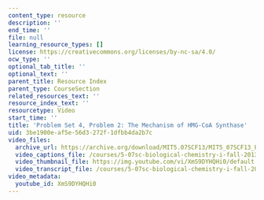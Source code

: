 ```yaml
---
content_type: resource
description: ''
end_time: ''
file: null
learning_resource_types: []
license: https://creativecommons.org/licenses/by-nc-sa/4.0/
ocw_type: ''
optional_tab_title: ''
optional_text: ''
parent_title: Resource Index
parent_type: CourseSection
related_resources_text: ''
resource_index_text: ''
resourcetype: Video
start_time: ''
title: 'Problem Set 4, Problem 2: The Mechanism of HMG-CoA Synthase'
uid: 3be1900e-af5e-56d3-272f-1dfbb4da2b7c
video_files:
  archive_url: https://archive.org/download/MIT5.07SCF13/MIT5_07SCF13_Pset4_Q2_300k.mp4
  video_captions_file: /courses/5-07sc-biological-chemistry-i-fall-2013/4dff0a49bf7c5d6dafdc331a494b88f1_XmS9DYHQHi0.vtt
  video_thumbnail_file: https://img.youtube.com/vi/XmS9DYHQHi0/default.jpg
  video_transcript_file: /courses/5-07sc-biological-chemistry-i-fall-2013/23a256f94e589dd5fe6df9c1e3574fe3_XmS9DYHQHi0.pdf
video_metadata:
  youtube_id: XmS9DYHQHi0
---
```

